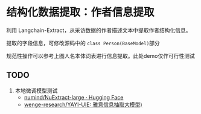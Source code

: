 # 结构化数据提取：作者信息提取

利用 Langchain-Extract，从采访数据的作者描述文本中提取作者结构化信息。

提取的字段信息，可修改源码中的 `class Person(BaseModel)`部分

规范性操作可以参考上图人名本体词表进行信息提取。此处demo仅作可行性测试

## TODO

1. 本地微调模型测试
   - [numind/NuExtract-large · Hugging Face](https://huggingface.co/numind/NuExtract-large)
   - [wenge-research/YAYI-UIE: 雅意信息抽取大模型)](https://github.com/wenge-research/YAYI-UIE)